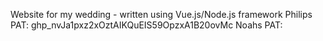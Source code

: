 Website for my wedding - written using Vue.js/Node.js framework
Philips PAT: 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
Noahs PAT: